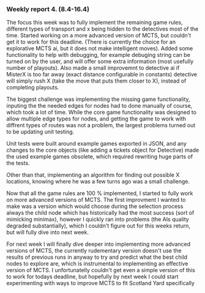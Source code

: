 ### Weekly report 4. (8.4-16.4)

The focus this week was to fully implement the remaining game rules, different types of transport and x being hidden to the detectives most of the time. Started working on a more advanced version of MCTS, but couldn't get it to work for this deadline. (There is currently the choice for an explorative MCTS ai, but it does not make intelligent moves). Added some functionality to help with debugging, for example debuging string can be turned on by the user, and will offer some extra information (most usefully number of playouts). Also made a small improvemnt to detective ai if MisterX is too far away (exact distance configurable in constants) detective will simply rush X (take the move that puts them closer to X), instead of completing playouts.

The biggest challenge was implementing the missing game functionality, inputing the the needed edges for nodes had to done manually of course, which took a lot of time. While the core game functionality was designed to allow multiple edge types for nodes, and getting the game to work with diffrent types of routes was not a problem, the largest problems turned out to be updating unit testing.

Unit tests were built around example games exported in JSON, and any changes to the core objects (like adding a tickets object for Detective) made the used example games obsolete, which required rewriting huge parts of the tests.

Other than that, implementing an algorithm for finding out possible X locations, knowing where he was a few turns ago was a small challenge.

Now that all the game rules are 100 % implemented, I started to fully work on more advanced versions of MCTS. The first improvment I wanted to make was a version which would choose during the selection process always the child node which has historically had the most success (sort of mimicking minimax), however I quickly ran into problems (the AIs quality degraded substantially), which I couldn't figure out for this weeks return, but will fully dive into next week.

For next week I will finally dive deeper into implementing more advanced versions of MCTS, the currently rudementary version doesn't use the results of previous runs in anyway to try and predict what the best child nodes to explore are, which is instrumental to implementing an effective version of MCTS. I unfortunatelly couldn't get even a simple version of this to work for todays deadline, but hopefully by next week I could start experimenting with ways to improve MCTS to fit Scotland Yard specifically
